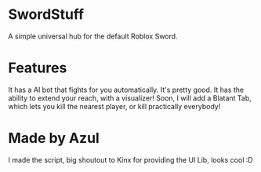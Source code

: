 # SwordStuff
A simple universal hub for the default Roblox Sword.
# Features
It has a AI bot that fights for you automatically. It's pretty good.
It has the ability to extend your reach, with a visualizer!
Soon, I will add a Blatant Tab, which lets you kill the nearest player, or kill practically everybody!
# Made by Azul
I made the script, big shoutout to Kinx for providing the UI Lib, looks cool :D
